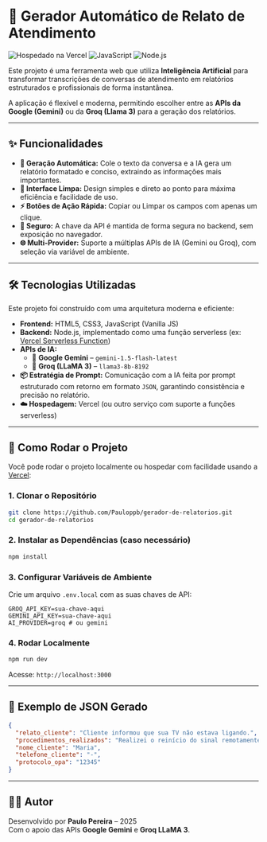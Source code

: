 # 🧠 Gerador Automático de Relato de Atendimento

![Hospedado na Vercel](https://img.shields.io/badge/Hospedado%20na-Vercel-black?style=for-the-badge&logo=vercel)
![JavaScript](https://img.shields.io/badge/Javascript-F7DF1E?style=for-the-badge&logo=javascript&logoColor=black)
![Node.js](https://img.shields.io/badge/Node.js-339933?style=for-the-badge&logo=nodedotjs&logoColor=white)

Este projeto é uma ferramenta web que utiliza **Inteligência Artificial** para transformar transcrições de conversas de atendimento em relatórios estruturados e profissionais de forma instantânea.

A aplicação é flexível e moderna, permitindo escolher entre as **APIs da Google (Gemini)** ou da **Groq (Llama 3)** para a geração dos relatórios.

---

## ✨ Funcionalidades

- **🧠 Geração Automática:** Cole o texto da conversa e a IA gera um relatório formatado e conciso, extraindo as informações mais importantes.
- **🎨 Interface Limpa:** Design simples e direto ao ponto para máxima eficiência e facilidade de uso.
- **⚡ Botões de Ação Rápida:** Copiar ou Limpar os campos com apenas um clique.
- **🔐 Seguro:** A chave da API é mantida de forma segura no backend, sem exposição no navegador.
- **🌐 Multi-Provider:** Suporte a múltiplas APIs de IA (Gemini ou Groq), com seleção via variável de ambiente.

---

## 🛠️ Tecnologias Utilizadas

Este projeto foi construído com uma arquitetura moderna e eficiente:

- **Frontend:** HTML5, CSS3, JavaScript (Vanilla JS)
- **Backend:** Node.js, implementado como uma função serverless (ex: [Vercel Serverless Function](https://vercel.com/docs/functions))
- **APIs de IA:**
  - 🧠 **Google Gemini** – `gemini-1.5-flash-latest`
  - 🦙 **Groq (LLaMA 3)** – `llama3-8b-8192`
- **📦 Estratégia de Prompt:** Comunicação com a IA feita por prompt estruturado com retorno em formato `JSON`, garantindo consistência e precisão no relatório.
- **☁️ Hospedagem:** Vercel (ou outro serviço com suporte a funções serverless)

---

## 🚀 Como Rodar o Projeto

Você pode rodar o projeto localmente ou hospedar com facilidade usando a [Vercel](https://vercel.com/):

### 1. Clonar o Repositório

```bash
git clone https://github.com/Pauloppb/gerador-de-relatorios.git
cd gerador-de-relatorios
```

### 2. Instalar as Dependências (caso necessário)

```bash
npm install
```

### 3. Configurar Variáveis de Ambiente

Crie um arquivo `.env.local` com as suas chaves de API:

```env
GROQ_API_KEY=sua-chave-aqui
GEMINI_API_KEY=sua-chave-aqui
AI_PROVIDER=groq # ou gemini
```

### 4. Rodar Localmente

```bash
npm run dev
```

Acesse: `http://localhost:3000`

---

## 📌 Exemplo de JSON Gerado

```json
{
  "relato_cliente": "Cliente informou que sua TV não estava ligando.",
  "procedimentos_realizados": "Realizei o reinício do sinal remotamente. Orientei a cliente a desligar o aparelho da tomada por 1 minuto como procedimento de teste.",
  "nome_cliente": "Maria",
  "telefone_cliente": "-",
  "protocolo_opa": "12345"
}
```

---

## 🧑‍💻 Autor

Desenvolvido por **Paulo Pereira** – 2025  
Com o apoio das APIs **Google Gemini** e **Groq LLaMA 3**.
